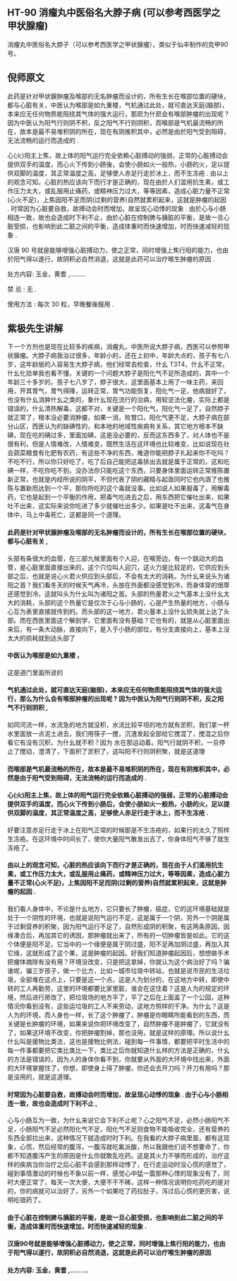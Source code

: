 ## HT-90 消瘤丸中医俗名大脖子病 (可以参考西医学之甲状腺瘤)

消瘤丸中医俗名大脖子（可以参考西医学之甲状腺瘤），类似于仙丰制作的克甲90号。

## 倪师原文

此药是针对甲状腺肿瘤及喉部的无名肿瘤而设计的，所有生长在喉部位置的硬块，都与心脏有关，中医认为喉部是如九重楼，气机通过此处，就可直达天庭(脑部)，本来应无任何物质能阻挠其气体的强大运行，那麽为什麽会有喉部肿瘤的出现呢 ? 因为中医认为阳气行则阴不积，反之阳气不行则阴积，而喉部是气机最流畅的所在，故本是最不易堆积阴的所在，现在有阴推积其中，必然是由於阳气受到阻碍，无法流畅的运行而造成的 .

心(火)阳主上焦，故上体的阳气运行完全依赖心脏搏动的强弱，正常的心脏搏动会提供双手的温度，而心火下传到小肠後，会使小肠如火一般热，小肠的火，足以提供双脚的温度，其正常温度之高，足够使人赤足行走於冰上，而不生冻疮 . 由以上的观念可知，心脏的热应该向下而行才是正确的，现在由於人们滥用抗生素，或工作压力太大，或乱服用止痛药，或精神压力过大，等等因素，造成心脏力量不正常(心火不足)，上焦因阳不足而阴(过剩的营养)自然就累积起来，这就是肿瘤的起因 . 时常因为心脏要自救，故搏动会时而增加，故呈现心动悸的现象 . 由於心与小肠相连一致，故也会造成时下利不止，由於心脏在控制脾与胰脏的平衡，是故一旦心脏受损，也影响到此二脏之间的平衡，造成体重时而快速增加，时而快速减轻的现象 .

汉唐 90 号就是能够增强心脏搏动力，使之正常，同时增强上焦行阳的能力，也由於阳气得以遂行，故阴积必自然消退，这就是此药可以治疗喉生肿瘤的原因 .

处方内容: 玉金，黄耆 ,………

禁 忌 : 无 .

使用方法 : 每次 30 粒，早晚餐後服用 .

## 紫极先生讲解

下一个方剂也是现在比较多的疾病，消瘤丸，中医所说大脖子病，西医可以参照甲状腺瘤。大脖子病我治过很多，年龄小的，还在上初中，年龄大点的，孩子有七八岁，这年龄层的人容易生大脖子病，他们经常去检查，什幺 T3T4，什幺不正常，什幺化验单我也看不懂，关键的一个问题大脖子是阳化气不足所造成的，其中一个年龄三十多岁的，孩子七八岁了，脖子很大，这里面基本上用了一味主药，来回用，开其胃气，胃气得降，运转正常，胃气功能恢复，阳化气一足，他病就好了，也没有什幺消肿什幺之类的，象什幺现在流行的治病，用软坚法化瘤，实际上都是错误的，什幺清热解毒，这都不对，关键是一个阳化气，阳化气一足了，自然脖子就正常了，根本没必要消肿瘤，如果一消，败胃口，阳化气更不足，大脖子病在部分山区，西医认为的缺碘性的，和本地的地域性疾病有关系，其它地方根本不缺碘，现在吃的碘过多，里面加碘，这是没必要的，反而这东西多了，对人体也不是很有利，但是人情难改，人情难变，既然生活在这环境也比较难变，比如说现在社会蔬菜粮食有化肥有农药，有这些不净的东西，难道你能把脖子扎起来你不吃吗？不吃不行，所以你只好吃了，吃了后自己能把这毒排出去就是属于正常的，这和吃碘一样，不吃你吃不到，没办法你只能吃这个东西，只要身体里面运转正常推陈置新正常，也就是内经所说的阴平，不但代表了阴的藏精与起亟同时它也内涵了也推陈与置新而达到一个平，那你所吃的这个毒就没事。比如说人如果服毒了，用解毒药，它也是起到一个平衡的作用，把毒气吃进去之后，用东西把它催吐出来，如果吐不出来，这实际来说你吃进了多少就催吐出多少。如果是吐不出来，这毒气在身体中，马上中毒死亡，这都是同一个道理。

#### 此药是针对甲状腺肿瘤及喉部的无名肿瘤而设计的，所有生长在喉部位置的硬块，都与心脏有关 ,

头部有条很大的血管，在三部九候里面有个人迎，在喉旁边，有一个跳动大的血管，是心脏里面直接出来的，这个穴位叫人迎穴，这火力是比较足的，它供应到头部之后，也就是说心火君火供应到头部后，不会有太大的消耗，为什幺来说头为诸阳之首？我们看冬天的时候天气再冷，头放在外面都没感觉到冷，而身体穿的很厚还感觉到冷，这就叫头为什幺叫为诸阳之首。头部的热量君火之气基本上没什幺太大的消耗，头部的这个热量它是仅次于心与小肠的，心是产生热量的地方，小肠与心互为表里直接就传到的。而头部的这一地方，君火基本上没什幺损失就上达了头部。而在西医里面这个解剖学，它里面有没有基础？它也有的，就是从心脏里面出来后，有一条大动脉，直接向下，是入于小肠的部位，有分支直接向上，基本上没太大的损耗就到达头部了

#### 中医认为喉部是如九重楼 ，

这是道门里面所说的

#### 气机通过此处，就可直达天庭(脑部)，本来应无任何物质能阻挠其气体的强大运行，那么为什么会有喉部肿瘤的出现呢 ? 因为中医认为阳气行则阴不积，反之阳气不行则阴积 ,

如同河流一样，水流急的地方就没积，水流比较平坦的地方就有淤积，我们拿一杯水里面放一点泥土进去，我们用筷子一搅，沉渣发起全部给它搅混了，搅混之后你看它有没有沉积，为什幺就不积？因为 水在那运动着。阳气行就阴不积，一旦停止了搅动，澄清了，下面积了淤积了，这叫阳不行则阴积聚，就是这道理

#### 而喉部是气机最流畅的所在，故本是最不易堆积阴的所在，现在有阴推积其中，必然是由于阳气受到阻碍，无法流畅的运行而造成的 .

#### 心(火)阳主上焦，故上体的阳气运行完全依赖心脏搏动的强弱，正常的心脏搏动会提供双手的温度，而心火下传到小肠后，会使小肠如火一般热，小肠的火，足以提供双脚的温度，其正常温度之高，足够使人赤足行走于冰上，而不生冻疮 .

好要注意赤足行走于冰上在阳气正常的时候那是不生冻疮的，如果行的太久了照样生冻疮。在这环境中时间长了，使你大量阳气散发出去了，你身体阳气不够了就生冻疮了。

#### 由以上的观念可知，心脏的热应该向下而行才是正确的，现在由于人们滥用抗生素，或工作压力太大，或乱服用止痛药，或精神压力过大，等等因素，造成心脏力量不正常(心火不足)，上焦因阳不足而阴(过剩的营养)自然就累积起来，这就是肿瘤的起因 .

我们看人身体中，不论是什幺地方，它只要长了肿瘤，癌症，它的这环境基础就是处于一个阴性的环境，也就是说阳气运行不足，这是属于一个阴，另外一个阴是属于过剩营养的积聚，因为阳气运行不足了，自然形成阴的积聚，有这两条原因，因缘凑合后，再加其它的诱因，那肿瘤就出来了，所有的一切肿瘤皆是如此。它的这个体便是阳不足，它当中的一个缘便是属于阴过盛，阳不足再加阴过盛，再加入其它缘，这就形成了这个果，这是肿瘤的起因。好我们知道肿瘤起因后，想想做手术把瘤体摘除有没有用？环境没改变，只是把这拿掉，你就认为这个病治好了吗？骗谁呢，骗三岁孩子，做一个比方，比如一城市垃圾中转站，也就是说市民的生活垃圾，全部堆在这点上，只要是这一个点，这是人为划分的，在这地方中转，即使中转的工人再勤劳，这里的环境都要比家里脏，谁会在这住着？这是人为的规定的环境，然后进行房改了，把垃圾场的地方平了，平了之后在上面盖了一个公园，这种情况你看到没有，这些运垃圾的工人不来劳动，这地方照样的干净。为什幺？这是人为的环境，而人身也一样，长了这个肿瘤了，肿瘤是你眼睛所能看到的东西，而关键是长肿瘤的环境，如果来说你把环境改变了，自然肿瘤不是肿瘤了，它就没有了，如果这环境不改变，你把肿瘤割掉，那也没用，就是这样的原理。所以说什幺什幺叫是援物比类法，这也是援物比例法，碰到每一件事情，都要把平时生活中的每一件事都要把它类比类比一下，类比之后你就知道什幺样的方法是正确的，什幺的方法是错误的，因为人的身体你看不到，你就要从外面的大环境中找出来，外面的大环境掌握住了，你想，即使身上得了肿瘤，你还会去开刀吗？开刀有用吗？那是没用的，就是这道理。

#### 时常因为心脏要自救，故搏动会时而增加，故呈现心动悸的现象 . 由于心与小肠相连一致，故也会造成时下利不止 ,

心与小肠互为一致，为什幺来说它会下利不止呢？心之阳气不足，必然小肠阳气不足，小肠阳气不足必然阳化气不足，阳化气不足则食物不能吸收完全，还有营养的东西全部拉出来，这种情况下就造成时时下利。在我看的大脖子病里面，都有这现象，心慌，然后经常的腹泻，一腹泻就吃氟派酸，所以我跟他们说不想要命了，你都不知道腹泻产生的原因是什幺你就敢乱吃药。这是其火力不够而形成的，治疗这样的疾病当你治疗之后心脏不会感到那样动悸了，在行走运动时没心慌的感觉了，碰到事情激动的时候也不象以前一样，感觉心中猛一震那种心悸的现象没有了，同时大便正常了，每天一次大便，大便不干不稀，这样一种情况说明你吃药吃的是对的，你的病就可以治好了，另外一个如果吃了药拉肚子，泻过后心慌的更厉害，说明吃错药了。

#### 由于心脏在控制脾与胰脏的平衡，是故一旦心脏受损，也影响到此二脏之间的平衡，造成体重时而快速增加，时而快速减轻的现象 .

#### 汉唐90号就是能够增强心脏搏动力，使之正常，同时增强上焦行阳的能力，也由于阳气得以遂行，故阴积必自然消退，这就是此药可以治疗喉生肿瘤的原因

#### 处方内容: 玉金，黄耆 ,………


